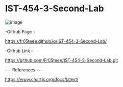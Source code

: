 # IST-454-3-Second-Lab

![image](https://github.com/user-attachments/assets/7c3a12b6-c604-49db-b66e-98d00c86e888)


-Github Page - 

https://fr05teee.github.io/IST-454-3-Second-Lab/

-Github Link - 

https://github.com/Fr05teee/IST-454-3-Second-Lab.git

--- References ---

https://www.chartjs.org/docs/latest/
